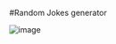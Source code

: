 #Random Jokes generator

![image](https://user-images.githubusercontent.com/81670997/167286202-e756cb9d-20e7-4056-99cc-6ddff033285c.png)
